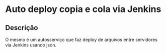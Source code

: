 # Auto deploy copia e cola via Jenkins
## Descrição
O mesmo é um autosserviço que faz deploy de arquivos entre servidores via Jenkins usando json. 
